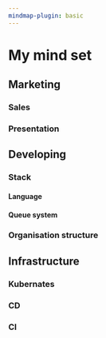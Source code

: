 ```yaml
---
mindmap-plugin: basic
---
```


# My mind set

## Marketing

### Sales

### Presentation

## Developing

### Stack

#### Language

#### Queue system

### Organisation structure

## Infrastructure

### Kubernates

### CD

### CI